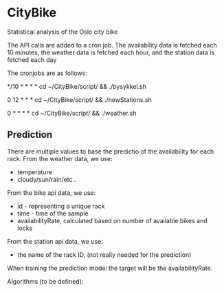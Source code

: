 # CityBike
Statistical analysis of the Oslo city bike

The API calls are added to a cron job. The availability data is fetched each 10 minutes, the weather data is fetched each hour, and the station data is fetched each day

The cronjobs are as follows:

*/10 * * * * cd ~/CityBike/script/ && ./bysykkel.sh

0 12 * * * cd ~/CityBike/script/ && ./newStations.sh

0 * * * * cd ~/CityBike/script/ && ./weather.sh


## Prediction
There are multiple values to base the predictio of the availability for each rack. 
From the weather data, we use:
* temperature
* cloudy/sun/rain/etc..

From the bike api data, we use:
* id - representing a unique rack
* time - time of the sample
* availabilityRate, calculated based on number of available bikes and locks

From the station api data, we use:
* the name of the rack ID, (not really needed for the prediction)

When training the prediction model the target will be the availabilityRate. 

Algorithms (to be defined):


